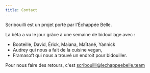 ```yaml
---
title: Contact
---
```

Scribouilli est un projet porté par l'Échappée Belle.

La bêta a vu le jour grâce à une semaine de bidouillage avec :
- Booteille, David, Érick, Maiana, Maïtané, Yannick
- Audrey qui nous a fait de la cuisine vegan,
- Framasoft qui nous a trouvé un endroit pour bidouiller.

Pour nous faire des retours, c'est [scribouilli@lechappeebelle.team](mailto=scribouilli@lechappeebelle.team)